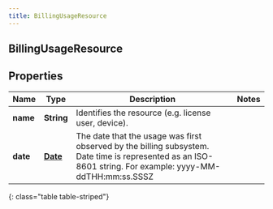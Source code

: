```yaml
---
title: BillingUsageResource
---
```

## BillingUsageResource


## Properties

| Name | Type | Description | Notes |
| ------------ | ------------- | ------------- | ------------- |
| **name** | **String** | Identifies the resource (e.g. license user, device). |  |
| **date** | [**Date**](Date.html) | The date that the usage was first observed by the billing subsystem. Date time is represented as an ISO-8601 string. For example: yyyy-MM-ddTHH:mm:ss.SSSZ |  |
{: class="table table-striped"}



